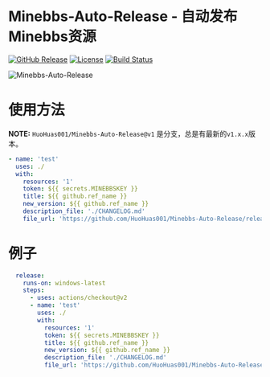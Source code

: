 # Minebbs-Auto-Release - 自动发布Minebbs资源
[![GitHub Release](https://img.shields.io/github/v/release/HuoHuas001/Minebbs-Auto-Release?style=for-the-badge)](https://github.com/HuoHuas001/Minebbs-Auto-Release/releases)
[![License](https://img.shields.io/github/license/HuoHuas001/Minebbs-Auto-Release?style=for-the-badge)](https://github.com/HuoHuas001/Minebbs-Auto-Release/blob/main/LICENSE)
[![Build Status](https://img.shields.io/github/actions/workflow/status/HuoHuas001/Minebbs-Auto-Release/test.yml?style=for-the-badge)](https://github.com/HuoHuas001/Minebbs-Auto-Release/actions)


![Minebbs-Auto-Release](https://socialify.git.ci/HuoHuas001/Minebbs-Auto-Release/image?description=1&forks=1&issues=1&language=1&name=1&owner=1&pulls=1&stargazers=1&theme=Light)


# 使用方法

**NOTE:** `HuoHuas001/Minebbs-Auto-Release@v1` 是分支，总是有最新的`v1.x.x`版本。  

```yml
- name: 'test'
  uses: ./
  with: 
    resources: '1'
    token: ${{ secrets.MINEBBSKEY }}
    title: ${{ github.ref_name }}
    new_version: ${{ github.ref_name }}
    description_file: './CHANGELOG.md'
    file_url: 'https://github.com/HuoHuas001/Minebbs-Auto-Release/releases/latest'
```

# 例子

```yml
  release: 
    runs-on: windows-latest
    steps:
      - uses: actions/checkout@v2
      - name: 'test'
        uses: ./
        with: 
          resources: '1'
          token: ${{ secrets.MINEBBSKEY }}
          title: ${{ github.ref_name }}
          new_version: ${{ github.ref_name }}
          description_file: './CHANGELOG.md'
          file_url: 'https://github.com/HuoHuas001/Minebbs-Auto-Release/releases/latest'
```
